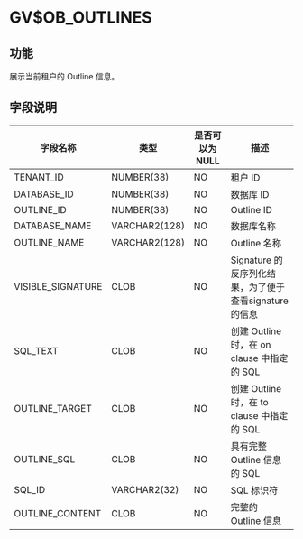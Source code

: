 GV$OB_OUTLINES 
===================================



**功能** 
---------------------------

展示当前租户的 Outline 信息。

**字段说明** 
-----------------------------



|     **字段名称**      |    **类型**     | **是否可以为 NULL** |                **描述**                 |
|-------------------|---------------|----------------|---------------------------------------|
| TENANT_ID         | NUMBER(38)    | NO             | 租户 ID                                 |
| DATABASE_ID       | NUMBER(38)    | NO             | 数据库 ID                                |
| OUTLINE_ID        | NUMBER(38)    | NO             | Outline ID                            |
| DATABASE_NAME     | VARCHAR2(128) | NO             | 数据库名称                                 |
| OUTLINE_NAME      | VARCHAR2(128) | NO             | Outline 名称                            |
| VISIBLE_SIGNATURE | CLOB          | NO             | Signature 的反序列化结果，为了便于查看signature 的信息 |
| SQL_TEXT          | CLOB          | NO             | 创建 Outline 时，在 on clause 中指定的 SQL     |
| OUTLINE_TARGET    | CLOB          | NO             | 创建 Outline 时，在 to clause 中指定的 SQL     |
| OUTLINE_SQL       | CLOB          | NO             | 具有完整 Outline 信息的 SQL                  |
| SQL_ID            | VARCHAR2(32)  | NO             | SQL 标识符                               |
| OUTLINE_CONTENT   | CLOB          | NO             | 完整的 Outline 信息                        |



